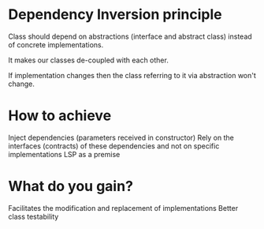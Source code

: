 # Dependency Inversion principle

Class should depend on abstractions (interface and abstract class) instead of concrete implementations.

It makes our classes de-coupled with each other.

If implementation changes then the class referring to it via abstraction won't change.


# How to achieve
Inject dependencies (parameters received in constructor)
Rely on the interfaces (contracts) of these dependencies and not on specific implementations
LSP as a premise

# What do you gain?
Facilitates the modification and replacement of implementations
Better class testability
